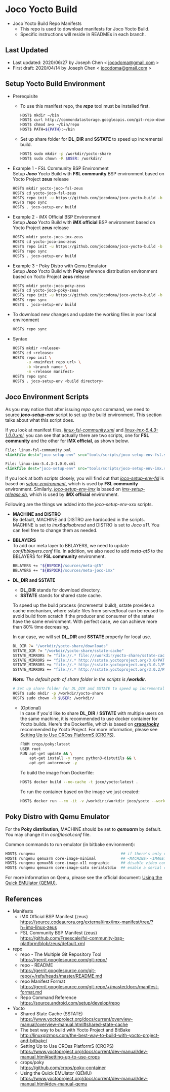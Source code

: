 # Joco Yocto Build
* Joco Yocto Build Repo Manifests
  * This repo is used to download manifests for Joco Yocto Build.
  * Specific instructions will reside in READMEs in each branch.

## Last Updated
* Last updated: 2020/06/27 by Joseph Chen < <jocodoma@gmail.com> >
* First draft: 2020/04/14 by Joseph Chen < <jocodoma@gmail.com> >

## Setup Yocto Build Environment
* Prerequisite 
  * To use this manifest repo, the ***repo*** tool must be installed first.
    ```sh
    HOST$ mkdir ~/bin
    HOST$ curl http://commondatastorage.googleapis.com/git-repo-downloads/repo  > ~/bin/repo
    HOST$ chmod a+x ~/bin/repo
    HOST$ PATH=${PATH}:~/bin
    ```

  * Set up share folder for **DL_DIR** and **SSTATE** to speed up incremental build.
    ```sh
    HOST$ sudo mkdir -p /workdir/yocto-share
    HOST$ sudo chown -R $USER: /workdir/
    ```

* Example 1 - FSL Community BSP Environment  
  Setup ***Joco*** Yocto Build with **FSL community** BSP environment based on Yocto Project **zeus** release
  ```sh
  HOST$ mkdir yocto-joco-fsl-zeus
  HOST$ cd yocto-joco-fsl-zeus
  HOST$ repo init -u https://github.com/jocodoma/joco-yocto-build -b zeus -m linux-fsl-community.xml
  HOST$ repo sync
  HOST$ . joco-setup-env build
  ```

* Example 2 - iMX Official BSP Environment  
  Setup ***Joco*** Yocto Build with **iMX official** BSP environment based on Yocto Project **zeus** release
  ```sh
  HOST$ mkdir yocto-joco-imx-zeus
  HOST$ cd yocto-joco-imx-zeus
  HOST$ repo init -u https://github.com/jocodoma/joco-yocto-build -b zeus -m linux-imx-5.4.3-1.0.0.xml
  HOST$ repo sync
  HOST$ . joco-setup-env build
  ```

* Example 3 - Poky Distro with Qemu Emulator  
  Setup ***Joco*** Yocto Build with **Poky** reference distribution environment based on Yocto Project **zeus** release
  ```sh
  HOST$ mkdir yocto-joco-poky-zeus
  HOST$ cd yocto-joco-poky-zeus
  HOST$ repo init -u https://github.com/jocodoma/joco-yocto-build -b zeus -m linux-poky-3.0.2.xml
  HOST$ repo sync
  HOST$ . joco-setup-env build
  ```

* To download new changes and update the working files in your local environment
  ```sh
  HOST$ repo sync
  ```

* Syntax
  ```sh
  HOST$ mkdir <release>
  HOST$ cd <release>
  HOST$ repo init \
        -u <mainfest repo url> \
        -b <branch name> \
        -m <release manifest>
  HOST$ repo sync
  HOST$ . joco-setup-env <build directory>
  ```

## Joco Environment Scripts
As you may notice that after issuing *repo sync* command, we need to source ***joco-setup-env*** script to set up the build environment. This section talks about what this script does.

If you look at manifest files, *[linux-fsl-community.xml](linux-fsl-community.xml)* and *[linux-imx-5.4.3-1.0.0.xml](linux-imx-5.4.3-1.0.0.xml)*, you can see that actually there are two scripts, one for **FSL community** and the other for **iMX official**, as shown below.

```xml
File: linux-fsl-community.xml
<linkfile dest="joco-setup-env" src="tools/scripts/joco-setup-env-fsl.sh"/>

File: linux-imx-5.4.3-1.0.0.xml
<linkfile dest="joco-setup-env" src="tools/scripts/joco-setup-env-imx.sh"/>
```

If you look at both scripts closely, you will find out that *[joco-setup-env-fsl](tools/scripts/joco-setup-env-fsl.sh)* is based on *[setup-environment](https://github.com/Freescale/fsl-community-bsp-base/blob/master/setup-environment)*, which is used by **FSL community** environment. Similarly, *[joco-setup-env-imx](tools/scripts/joco-setup-env-imx.sh)* is based on *[imx-setup-release.sh](https://source.codeaurora.org/external/imx/meta-imx/tree/tools/imx-setup-release.sh)*, which is used by **iMX official** environment.

Following are the things we added into the *joco-setup-env-xxx* scripts.

* **MACHINE and DISTRO**  
  By default, MACHINE and DISTRO are hardcoded in the scripts. MACHINE is set to *imx6qdlsabresd* and DISTRO is set to *Joco x11*. You can feel free to change them as needed.

* **BBLAYERS**  
  To add our meta layer to BBLAYERS, we need to update *conf/bblayers.conf* file. In addition, we also need to add *meta-qt5* to the BBLAYERS for **FSL community** environment.

  ```sh
  BBLAYERS += "${BSPDIR}/sources/meta-qt5"
  BBLAYERS += "${BSPDIR}/sources/meta-joco-imx"
  ```

* **DL_DIR and SSTATE**  
  * **DL_DIR** stands for download directory.
  * **SSTATE** stands for shared state cache.

  To speed up the build process (incremental build), sstate provides a cache mechanism, where sstate files from server/local can be reused to avoid build from scratch if the producer and consumer of the sstate have the same environment. With perfect case, we can achieve more than 80% time decreasing. 

  In our case, we will set **DL_DIR** and **SSTATE** properly for local use.

  ```sh
  DL_DIR ?= "/workdir/yocto-share/downloads"
  SSTATE_DIR ?= "/workdir/yocto-share/sstate-cache"
  SSTATE_MIRRORS ?= "file://.* file:///workdir/yocto-share/sstate-cache/PATH"
  SSTATE_MIRRORS += "file://.* http://sstate.yoctoproject.org/3.0/PATH;downloadfilename=PATH \n"
  SSTATE_MIRRORS += "file://.* http://sstate.yoctoproject.org/3.0.1/PATH;downloadfilename=PATH \n"
  SSTATE_MIRRORS += "file://.* http://sstate.yoctoproject.org/3.0.2/PATH;downloadfilename=PATH \n"
  ```

  ***Note:*** *The default path of share folder in the scripts is* ***/workdir***.
  ```sh
  # Set up share folder for DL_DIR and SSTATE to speed up incremental build
  HOST$ sudo mkdir -p /workdir/yocto-share
  HOST$ sudo chown -R $USER: /workdir/
  ```

  * (Optional)  
  In case if you'd like to share **DL_DIR** / **SSTATE** with multiple users on the same machine, it is recommended to use docker container for Yocto builds. Here's the Dockerfile, which is based on **[crops/poky](https://github.com/crops/poky-container)** recommended by Yocto Project. For more information, please see [Setting Up to Use CROss PlatformS (CROPS)](https://www.yoctoproject.org/docs/current/dev-manual/dev-manual.html#setting-up-to-use-crops).
    ```sh
    FROM crops/poky:latest
    USER root
    RUN apt-get update && \
        apt-get install -y rsync python3-distutils && \
        apt-get autoremove -y
    ```
    To build the image from Dockerfile:
    ```sh
    HOST$ docker build --no-cache -t joco/yocto:latest .
    ```
    To run the container based on the image we just created:
    ```sh
    HOST$ docker run --rm -it -v /workdir:/workdir joco/yocto --workdir=/workdir
    ```

## Poky Distro with Qemu Emulator
For the **Poky distribution**, MACHINE should be set to ***qemuarm*** by default. You may change it in *conf/local.conf* file.

Common commands to run emulator (in bitbake environment):
```sh
HOST$ runqemu                                      ## if there's only one architecture and one image
HOST$ runqemu qemuarm core-image-minimal           ## <MACHINE> <IMAGE>
HOST$ runqemu qemux86 core-image-x11 nographic     ## disable video console
HOST$ runqemu qemuarm core-image-sato serialstdio  ## enable a serial console regardless of graphics mode
```

For more information on Qemu, please see the official document: [Using the Quick EMUlator (QEMU)](https://www.yoctoproject.org/docs/current/dev-manual/dev-manual.html#dev-manual-qemu).

## References
  * Manifests
    * iMX Official BSP Manifest (zeus)  
      https://source.codeaurora.org/external/imx/imx-manifest/tree/?h=imx-linux-zeus
    * FSL Community BSP Manifest (zeus)  
      https://github.com/Freescale/fsl-community-bsp-platform/blob/zeus/default.xml
  * repo
    * repo - The Multiple Git Repository Tool  
      https://gerrit.googlesource.com/git-repo/
    * repo - README  
      https://gerrit.googlesource.com/git-repo/+/refs/heads/master/README.md
    * repo Manifest Format  
      https://gerrit.googlesource.com/git-repo/+/master/docs/manifest-format.md
    * Repo Command Reference  
      https://source.android.com/setup/develop/repo
  * Yocto
    * Shared State Cache (SSTATE)  
      https://www.yoctoproject.org/docs/current/overview-manual/overview-manual.html#shared-state-cache
    * The best way to build with Yocto Project and BitBake  
      http://linuxgizmos.com/the-best-way-to-build-with-yocto-project-and-bitbake/
    * Setting Up to Use CROss PlatformS (CROPS)  
      https://www.yoctoproject.org/docs/current/dev-manual/dev-manual.html#setting-up-to-use-crops
    * crops/poky  
      https://github.com/crops/poky-container
    * Using the Quick EMUlator (QEMU)  
      https://www.yoctoproject.org/docs/current/dev-manual/dev-manual.html#dev-manual-qemu
